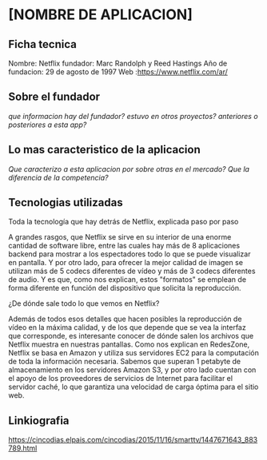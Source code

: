 # [NOMBRE DE APLICACION]
## Ficha tecnica

Nombre: Netflix
fundador: Marc Randolph y Reed Hastings
Año de fundacion: 29 de agosto de 1997 
 Web :https://www.netflix.com/ar/


## Sobre el fundador

*que informacion hay del fundador?*
*estuvo en otros proyectos? anteriores o posteriores a esta app?*

## Lo mas caracteristico de la aplicacion

*Que caracterizo a esta aplicacion por sobre otras en el mercado?*
*Que la diferencia de la competencia?*

## Tecnologias utilizadas
Toda la tecnología que hay detrás de Netflix, explicada paso por paso

A grandes rasgos, que Netflix se sirve en su interior de una enorme cantidad de software libre, entre las cuales hay más de 8 aplicaciones backend para mostrar a los espectadores todo lo que se puede visualizar en pantalla. Y por otro lado, para ofrecer la mejor calidad de imagen se utilizan más de 5 codecs diferentes de vídeo y más de 3 codecs diferentes de audio. Y es que, como nos explican, estos "formatos" se emplean de forma diferente en función del dispositivo que solicita la reproducción.

¿De dónde sale todo lo que vemos en Netflix?

Además de todos esos detalles que hacen posibles la reproducción de vídeo en la máxima calidad, y de los que depende que se vea la interfaz que corresponde, es interesante conocer de dónde salen los archivos que Netflix muestra en nuestras pantallas. Como nos explican en RedesZone, Netflix se basa en Amazon y utiliza sus servidores EC2 para la computación de toda la información necesaria. Sabemos que superan 1 petabyte de almacenamiento en los servidores Amazon S3, y por otro lado cuentan con el apoyo de los proveedores de servicios de Internet para facilitar el servidor caché, lo que garantiza una velocidad de carga óptima para el sitio web.

## Linkiografia

https://cincodias.elpais.com/cincodias/2015/11/16/smarttv/1447671643_883789.html
